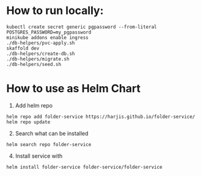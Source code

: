 # How to run locally:

```shell script
kubectl create secret generic pgpassword --from-literal POSTGRES_PASSWORD=my_pgpassword
minikube addons enable ingress
./db-helpers/pvc-apply.sh
skaffold dev
./db-helpers/create-db.sh
./db-helpers/migrate.sh
./db-helpers/seed.sh
```

# How to use as Helm Chart

1. Add helm repo
```shell script
helm repo add folder-service https://harjis.github.io/folder-service/
helm repo update
```

2. Search what can be installed
```shell
helm search repo folder-service
```

4. Install service with
````shell script
helm install folder-service folder-service/folder-service
````
